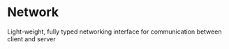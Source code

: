 # Network
Light-weight, fully typed networking interface for communication between client and server
